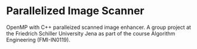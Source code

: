 # Parallelized Image Scanner

OpenMP with C++ paralleized scanned image enhancer. A group project at the Friedrich Schiller University Jena as part of the course Algorithm Engineering (FMI-IN0119). 
